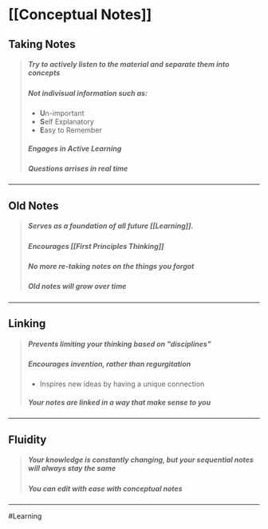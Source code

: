 # [[Conceptual Notes]]

## Taking Notes
>##### Try to actively listen to the material and separate them into concepts 
>##### Not *indivisual information* such as:
>- **U**n-important
>- **S**elf Explanatory
>- **E**asy to Remember
>##### Engages in *Active Learning*
>##### Questions arrises in real time

---

## Old Notes
>##### Serves as a foundation of all future [[Learning]].
>##### Encourages **[[First Principles Thinking]]**
>##### No more re-taking notes on the things you forgot
>##### Old notes will *grow over time*

---

## Linking
>##### Prevents limiting your thinking based on "disciplines"
>##### Encourages **invention**, rather than *regurgitation*
>- Inspires new ideas by having a unique connection
>##### Your notes are linked in a way that make sense to *you*

---

## Fluidity
>##### Your knowledge is constantly *changing*, but your sequential notes will always stay the same
>##### You can edit with ease with conceptual notes

---

#Learning 